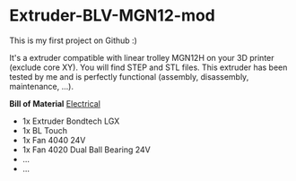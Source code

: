 # Extruder-BLV-MGN12-mod

This is my first project on Github :)

It's a extruder compatible with linear trolley MGN12H on your 3D printer (exclude core XY). You will find STEP and STL files.
This extruder has been tested by me and is perfectly functional (assembly, disassembly, maintenance, ...).

<b>Bill of Material</b>
<u>Electrical</u>
* 1x Extruder Bondtech LGX
* 1x BL Touch
* 1x Fan 4040 24V
* 1x Fan 4020 Dual Ball Bearing 24V
* ...
* ...

